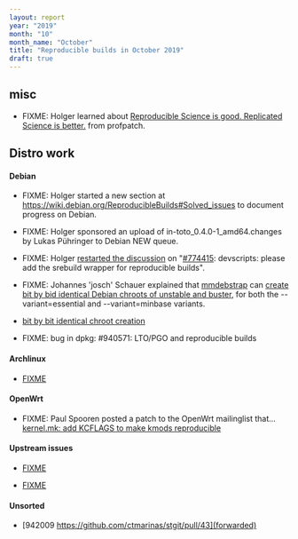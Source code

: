 ```yaml
---
layout: report
year: "2019"
month: "10"
month_name: "October"
title: "Reproducible builds in October 2019"
draft: true
---
```


## misc

* FIXME: Holger learned about [Reproducible Science is good. Replicated Science is better.](https://rescience.github.io/) from profpatch.

## Distro work

#### Debian

* FIXME: Holger started a new section at https://wiki.debian.org/ReproducibleBuilds#Solved_issues to document progress on Debian.

* FIXME: Holger sponsored an upload of in-toto_0.4.0-1_amd64.changes by Lukas Pühringer to Debian NEW queue.

* FIXME: Holger [restarted the discussion](https://bugs.debian.org/cgi-bin/bugreport.cgi?bug=774415#270) on "[#774415](https://bugs.debian.org/cgi-bin/bugreport.cgi?bug=774415): devscripts: please add the srebuild wrapper for reproducible builds".

* FIXME: Johannes 'josch' Schauer explained that [mmdebstrap](https://tracker.debian.org/mmdebstrap) can [create bit by bid identical Debian chroots of unstable and buster](https://lists.debian.org/debian-devel/2019/10/msg00101.html), for both the --variant=essential and --variant=minbase variants.

* [bit by bit identical chroot creation](https://alioth-lists.debian.net/pipermail/reproducible-builds/Week-of-Mon-20191007/011759.html)

* FIXME: bug in dpkg: #940571: LTO/PGO and reproducible builds

#### Archlinux

* [FIXME](https://github.com/archlinux/archweb/issues/244)

#### OpenWrt

* FIXME: Paul Spooren posted a patch to the OpenWrt mailinglist that... [kernel.mk: add KCFLAGS to make kmods reproducible](https://lists.infradead.org/pipermail/openwrt-devel/2019-October/019248.html)

#### Upstream issues

* [FIXME](https://github.com/pypa/setuptools/pull/1305#issuecomment-538810632)

* [FIXME](https://guix.gnu.org/blog/2019/guix-reduces-bootstrap-seed-by-50/)

#### Unsorted


* [942009 https://github.com/ctmarinas/stgit/pull/43](forwarded)
